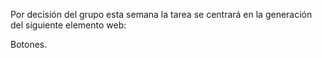 Por decisión del grupo esta semana la tarea se centrará en la generación del siguiente elemento web:

Botones.

